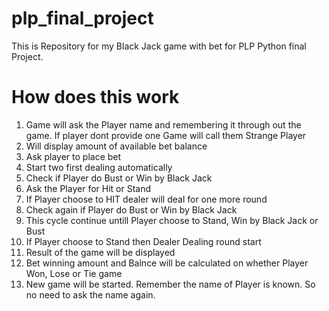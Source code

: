 # plp_final_project
This is Repository for my Black Jack game with bet for PLP Python final Project.
# How does this work
1. Game will ask the Player name and remembering it through out the game. If player dont provide one Game will call them Strange Player
2. Will display amount of available bet balance
3. Ask player to place bet
4. Start two first dealing automatically
5. Check if Player do Bust or Win by Black Jack
6. Ask the Player for Hit or Stand
7. If Player choose to HIT dealer will deal for one more round
8. Check again if Player do Bust or Win by Black Jack
9. This cycle continue untill Player choose to Stand, Win by Black Jack or Bust
10. If Player choose to Stand then Dealer Dealing round start
11. Result of the game will be displayed
12. Bet winning amount and Balnce will be calculated on whether Player Won, Lose or Tie game
13. New game will be started. Remember the name of Player is known. So no need to ask the name again.
